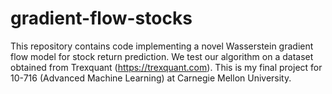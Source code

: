 # gradient-flow-stocks
This repository contains code implementing a novel Wasserstein gradient flow model for stock return prediction. We test our algorithm on a dataset obtained from Trexquant (https://trexquant.com). This is my final project for 10-716 (Advanced Machine Learning) at Carnegie Mellon University.
